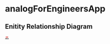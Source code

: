 # analogForEngineersApp

## Enitity Relationship Diagram
<img style = "max-height: 10px;" src="./analogCapstone/wwwroot/images/logoForAnalog.png" />
